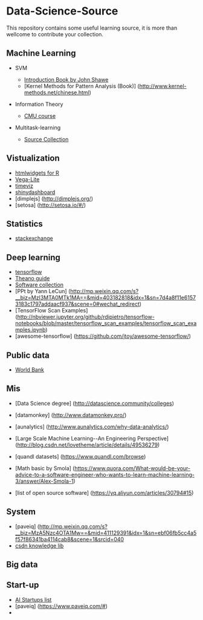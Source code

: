 # Data-Science-Source
This repository contains some useful learning source, it is more than wellcome to contribute your collection.

## Machine Learning
* SVM
   * [Introduction Book by John Shawe](http://www.support-vector.net/)
   * [Kernel Methods for Pattern Analysis (Book)] (http://www.kernel-methods.net/chinese.html)

* Information Theory
   * [CMU course](http://www.cs.cmu.edu/~aarti/Class/10704_Spring15/lecs.html)

* Multitask-learning
   * [Source Collection](http://forum.memect.com/blog/thread/multitask-learning-%E8%B5%84%E6%BA%90%E5%90%88%E9%9B%86/)

## Vistualization
* [htmlwidgets for R](http://www.htmlwidgets.org/showcase_leaflet.html)
* [Vega-Lite](https://medium.com/@uwdata/introducing-vega-lite-438f9215f09e#.dr8cpgvxl)
* [timeviz](http://survey.timeviz.net/)
* [shinydashboard](http://rstudio.github.io/shinydashboard/)
* [dimplejs] (http://dimplejs.org/)
* [setosa] (http://setosa.io/#/)


## Statistics
* [stackexchange](http://stats.stackexchange.com/)

## Deep learning 
* [tensorflow](https://www.tensorflow.org/)
* [Theano guide](http://folinoid.com/show/theano/)
* [Software collection](http://deeplearning.net/software_links/)
* [PPt by Yann LeCun] (http://mp.weixin.qq.com/s?__biz=MzI3MTA0MTk1MA==&mid=403182818&idx=1&sn=7d4a8f11e61573183c1797addaacf937&scene=0#wechat_redirect)
* [TensorFlow Scan Examples] (http://nbviewer.jupyter.org/github/rdipietro/tensorflow-notebooks/blob/master/tensorflow_scan_examples/tensorflow_scan_examples.ipynb)
* [awesome-tensorflow] (https://github.com/jtoy/awesome-tensorflow/)


## Public data
* [World Bank](http://beta.data.worldbank.org/)


## Mis
* [Data Science degree] (http://datascience.community/colleges)
* [datamonkey] (http://www.datamonkey.pro/)
* [aunalytics] (http://www.aunalytics.com/why-data-analytics/)
* [Large Scale Machine Learning--An Engineering Perspective] (http://blog.csdn.net/lovetheme/article/details/49536279)
* [quandl datasets] (https://www.quandl.com/browse)

* [Math basic by Smola] (https://www.quora.com/What-would-be-your-advice-to-a-software-engineer-who-wants-to-learn-machine-learning-3/answer/Alex-Smola-1)
* [list of open source software] (https://yq.aliyun.com/articles/30794#15)

## System
* [paveiq] (http://mp.weixin.qq.com/s?__biz=MzA5Nzc4OTA1Mw==&mid=411129391&idx=1&sn=ebf06fb5cc4a5f57f86341ba4114cab8&scene=1&srcid=040
* [csdn knowledge lib](http://lib.csdn.net/)

## Big data

## Start-up

* [AI Startups list](https://github.com/lipiji/AIStartups)
* [paveiq] (https://www.paveiq.com/#)
* 











